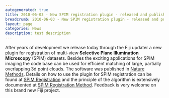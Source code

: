 ```yaml
---
autogenerated: true
title: 2010-06-03 - New SPIM registration plugin - released and published in Nature Methods
breadcrumb: 2010-06-03 - New SPIM registration plugin - released and published in Nature Methods
layout: page
categories: News
description: test description
---
```


After years of development we release today through the Fiji updater a new plugin for registration of multi-view <b>Selective Plane Illumination Microscopy</b> (SPIM) datasets. Besides the exciting applications for SPIM imaging the code base can be used for efficient matching of large, partially overlapping 3d point clouds. The software was published in [Nature Methods](http://www.nature.com/nmeth/journal/v7/n6/full/nmeth0610-418.html). Details on how to use the plugin for SPIM registration can be found at [SPIM Registration](SPIM_Registration) and the principle of the algorithm is extensively documented at [SPIM Registration Method](SPIM_Registration_Method). Feedback is very welcome on this brand new Fiji project.


